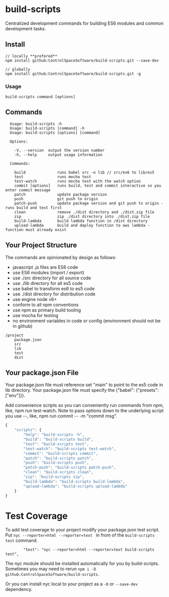 # build-scripts

Centralized development commands for building ES6 modules and common development tasks.

## Install

```
// locally **prefered**
npm install github:ControlSpaceSoftware/build-scripts.git --save-dev

// globally
npm install github:ControlSpaceSoftware/build-scripts.git -g
```

### Usage

```
build-scripts command [options]
```

## Commands

```
  Usage: build-scripts -h
  Usage: build-scripts [command] -h
  Usage: build-scripts [options] [command]

  Options:

    -V, --version  output the version number
    -h, --help     output usage information

  Commands:

    build              runs babel src -o lib // src/es6 to lib/es5
    test               runs mocha test
    test-watch         runs mocha test with the watch option
    commit [options]   runs build, test and commit interactive so you enter commit message
    patch              update package version
    push               git push to origin
    patch-push         update package version and git push to origin - runs build and test first
    clean              remove ./dist directory and ./dist.zip file
    zip                zip ./dist directory into ./dist.zip file
    build-lambda       build lambda function in /dist directory
    upload-lambda      build and deploy function to aws lambda - function must already exist
```

## Your Project Structure

The commands are opinionated by design as follows:

* javascript .js files are ES6 code
* use ES6 modules (import / export)
* use ./src directory for all source code
* use ./lib directory for all es5 code
* use babel to transform es6 to es5 code
* use ./dist directory for distribution code
* use engine node v6+
* conform to all npm conventions
* use npm as primary build tooling
* use mocha for testing
* no environment variables in code or config (environment should not be in github)


```
/project
	package.json
	src
	lib
	test
	dist

```

## Your package.json File

Your package.json file must reference set "main" to point to the es5 code in lib directory.
Your package.json file must specify the {"babel": {"presets": ["env"]}}.

Add convenience scripts so you can conveniently run commands from npm, like, npm run test-watch.
Note to pass options down to the underlying script you use --, like, npm run commit -- -m "commit msg".

```javascript
{
    "scripts": {
        "help": "build-scripts -h",
        "build": "build-scripts build",
        "test": "build-scripts test",
        "test-watch": "build-scripts test-watch",
        "commit": "build-scripts commit",
        "patch": "build-scripts patch",
        "push": "build-scripts push",
        "patch-push": "build-scripts patch-push",
        "clean": "build-scripts clean",
        "zip": "build-scripts zip",
        "build-lambda": "build-scripts build-lambda",
        "upload-lambda": "build-scripts upload-lambda"
    }
}
```

# Test Coverage
To add test coverage to your project modify your package.json test script.
Put `nyc --reporter=html --reporter=text ` in from of the `build-scripts test` command.

```
		"test": "nyc --reporter=html --reporter=text build-scripts test",
```

The nyc module should be installed automatically for you by build-scripts.
Sometimes you may need to rerun `npm i -D github:ControlSpaceSoftware/build-scripts`.

Or you can install nyc local to your project as a `-D` or `--save-dev` dependency.